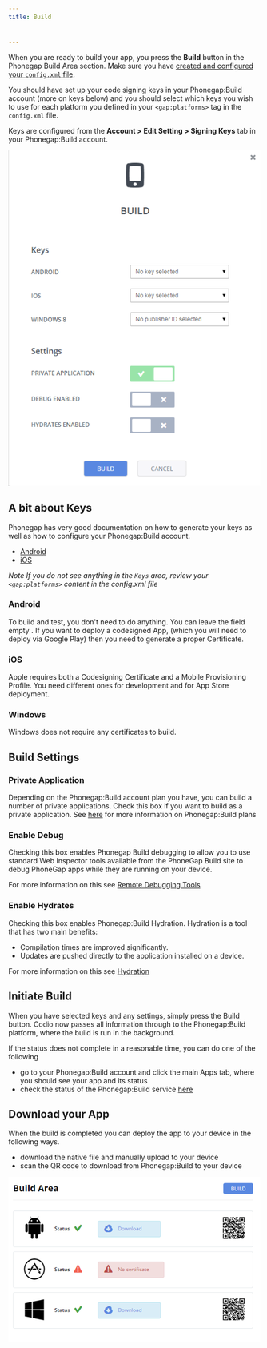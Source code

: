 ```yaml
---
title: Build


---
```


When you are ready to build your app, you press the **Build** button in the Phonegap Build Area section. Make sure you have [created and configured your `config.xml` file](/ide/tools/phonegap/config).

You should have set up your code signing keys in your Phonegap:Build account (more on keys below) and you should select which keys you wish to use for each platform you defined in your `<gap:platforms>` tag in the `config.xml` file.

Keys are configured from the **Account > Edit Setting > Signing Keys** tab in your Phonegap:Build account.

<img alt="Build settings" src="/img/buildsettings.png" class="simple"/>


## A bit about Keys

Phonegap has very good documentation on how to generate your keys as well as how to configure your Phonegap:Build account.

- [Android](http://docs.phonegap.com/phonegap-build/signing/android/)
- [iOS](http://docs.phonegap.com/phonegap-build/signing/ios/)

*Note If you do not see anything in the `Keys` area, review your `<gap:platforms>` content in the config.xml file*

### Android
To build and test, you don't need to do anything. You can leave the field empty . If you want to deploy a codesigned App, (which you will need to deploy via Google Play) then you need to generate a proper Certificate.

### iOS
Apple requires both a Codesigning Certificate and a Mobile Provisioning Profile. You need different ones for development and for App Store deployment.

### Windows
Windows does not require any certificates to build.


## Build Settings

### Private Application

Depending on the Phonegap:Build account plan you have, you can build a number of private applications. Check this box if you want to build as a private application. See [here](https://build.phonegap.com/plans) for more information on Phonegap:Build plans

### Enable Debug

Checking this box enables Phonegap Build debugging to allow you to use standard Web Inspector tools available from the PhoneGap Build site to debug PhoneGap apps while they are running on your device.

For more information on this see [Remote Debugging Tools](http://docs.phonegap.com/references/developer-app/debugging/)

### Enable Hydrates

Checking this box enables Phonegap:Build Hydration. Hydration is a tool that has two main benefits:

- Compilation times are improved significantly.
- Updates are pushed directly to the application installed on a device.

For more information on this see [Hydration](http://docs.phonegap.com/phonegap-build/tools/hydration/)

## Initiate Build
When you have selected keys and any settings, simply press the Build button. Codio now passes all information through to the Phonegap:Build platform, where the build is run in the background.

If the status does not complete in a reasonable time, you can do one of the following

- go to your Phonegap:Build account and click the main Apps tab, where you should see your app and its status
- check the status of the Phonegap:Build service [here](http://status.build.phonegap.com/)

## Download your App
When the build is completed you can deploy the app to your device in the following ways.

- download the native file and manually upload to your device
- scan the QR code to download from Phonegap:Build to your device

<img alt="Build" src="/img/build.png" class="simple"/>

